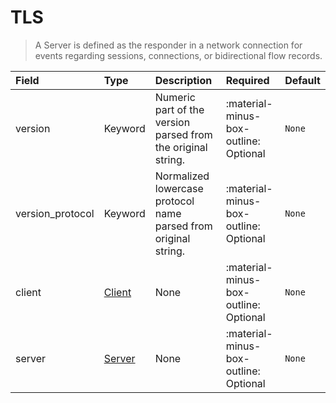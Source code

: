 [comment]: # (AUTOGENERATED MARKDOWN CONTENT)
# TLS
> A Server is defined as the responder in a network connection for events regarding sessions, connections, or bidirectional flow records.

| Field | Type | Description | Required | Default |
| :--- | :--- | :--- | :--- | :--- |
| version | Keyword | Numeric part of the version parsed from the original string. | :material-minus-box-outline: Optional | `None` |
| version_protocol | Keyword | Normalized lowercase protocol name parsed from original string. | :material-minus-box-outline: Optional | `None` |
| client | [Client](/howler/odm/class/client) | None | :material-minus-box-outline: Optional | `None` |
| server | [Server](/howler/odm/class/server) | None | :material-minus-box-outline: Optional | `None` |